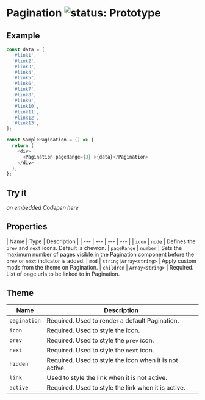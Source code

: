 # Pagination ![status: Prototype](https://img.shields.io/badge/status-prototype-orange.svg)


## Example

```javascript
const data = [
  '#link1',
  '#link2',
  '#link3',
  '#link4',
  '#link5',
  '#link6',
  '#link7',
  '#link8',
  '#link9',
  '#link10',
  '#link11',
  '#link12',
  '#link13',
];

const SamplePagination = () => {
  return (
    <div>
      <Pagination pageRange={3} >{data}</Pagination>
    </div>
  );
};

```

## Try it
_an embedded Codepen here_

## Properties

| Name | Type | Description |
| --- | --- | --- | --- |
| `icon` | `node` | Defines the `prev` and `next` icons. Default is chevron.
| `pageRange` | `number` | Sets the maximum number of pages visible in the Pagination component before the `prev` or `next` indicator is added.
| `mod` | `string|Array<string>` | Apply custom mods from the theme on Pagination.
| `children` | `Array<string>` | Required. List of page urls to be linked to in Pagination.

## Theme

| Name | Description |
| ---  | ----------- |
| `pagination` | Required. Used to render a default Pagination. |
| `icon` | Required. Used to style the icon. |
| `prev` | Required. Used to style the `prev` icon. |
| `next` | Required. Used to style the `next` icon. |
| `hidden` | Required. Used to style the icon when it is not active. |
| `link` | Used to style the link when it is not active. |
| `active` | Required. Used to style the link when it is active. |
